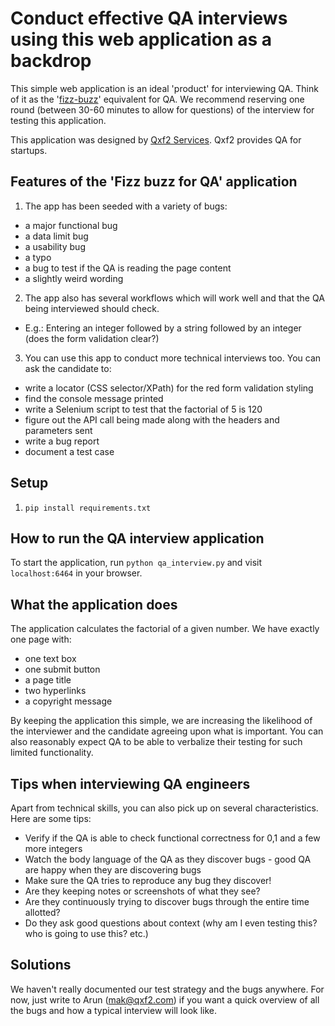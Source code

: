 # Conduct effective QA interviews using this web application as a backdrop

This simple web application is an ideal 'product' for interviewing QA. Think of it as the '[fizz-buzz](https://www.hackerrank.com/challenges/fizzbuzz/problem)' equivalent for QA. We recommend reserving one round (between 30-60 minutes to allow for questions) of the interview for testing this application. 

This application was designed by [Qxf2 Services](https://qxf2.com). Qxf2 provides QA for startups.


## Features of the 'Fizz buzz for QA' application

1. The app has been seeded with a variety of bugs:

* a major functional bug
* a data limit bug
* a usability bug
* a typo
* a bug to test if the QA is reading the page content
* a slightly weird wording 

2. The app also has several workflows which will work well and that the QA being interviewed should check. 

* E.g.: Entering an integer followed by a string followed by an integer (does the form validation clear?)

3. You can use this app to conduct more technical interviews too. You can ask the candidate to: 

* write a locator (CSS selector/XPath) for the red form validation styling
* find the console message printed
* write a Selenium script to test that the factorial of 5 is 120
* figure out the API call being made along with the headers and parameters sent 
* write a bug report
* document a test case


## Setup

1. `pip install requirements.txt`


## How to run the QA interview application

To start the application, run `python qa_interview.py` and visit `localhost:6464` in your browser.


## What the application does

The application calculates the factorial of a given number. We have exactly one page with:

* one text box 
* one submit button
* a page title 
* two hyperlinks 
* a copyright message

By keeping the application this simple, we are increasing the likelihood of the interviewer and the candidate agreeing upon what is important. You can also reasonably expect QA to be able to verbalize their testing for such limited functionality.


## Tips when interviewing QA engineers

Apart from technical skills, you can also pick up on several characteristics. Here are some tips:

* Verify if the QA is able to check functional correctness for 0,1 and a few more integers
* Watch the body language of the QA as they discover bugs - good QA are happy when they are discovering bugs
* Make sure the QA tries to reproduce any bug they discover!
* Are they keeping notes or screenshots of what they see?
* Are they continuously trying to discover bugs through the entire time allotted?
* Do they ask good questions about context (why am I even testing this? who is going to use this? etc.)


## Solutions

We haven't really documented our test strategy and the bugs anywhere. For now, just write to Arun (mak@qxf2.com) if you want a quick overview of all the bugs and how a typical interview will look like.